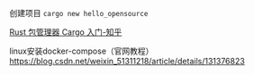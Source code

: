

创建项目
`cargo new hello_opensource`

[Rust 包管理器 Cargo 入门-知乎](https://zhuanlan.zhihu.com/p/111873736)


linux安装docker-compose（官网教程）
https://blog.csdn.net/weixin_51311218/article/details/131376823
